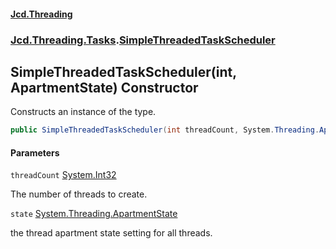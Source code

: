 #### [Jcd.Threading](index.md 'index')
### [Jcd.Threading.Tasks](Jcd.Threading.Tasks.md 'Jcd.Threading.Tasks').[SimpleThreadedTaskScheduler](SimpleThreadedTaskScheduler.md 'Jcd.Threading.Tasks.SimpleThreadedTaskScheduler')

## SimpleThreadedTaskScheduler(int, ApartmentState) Constructor

Constructs an instance of the type.

```csharp
public SimpleThreadedTaskScheduler(int threadCount, System.Threading.ApartmentState state=System.Threading.ApartmentState.Unknown);
```
#### Parameters

<a name='Jcd.Threading.Tasks.SimpleThreadedTaskScheduler.SimpleThreadedTaskScheduler(int,System.Threading.ApartmentState).threadCount'></a>

`threadCount` [System.Int32](https://docs.microsoft.com/en-us/dotnet/api/System.Int32 'System.Int32')

The number of threads to create.

<a name='Jcd.Threading.Tasks.SimpleThreadedTaskScheduler.SimpleThreadedTaskScheduler(int,System.Threading.ApartmentState).state'></a>

`state` [System.Threading.ApartmentState](https://docs.microsoft.com/en-us/dotnet/api/System.Threading.ApartmentState 'System.Threading.ApartmentState')

the thread apartment state setting for all threads.